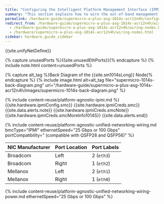 ```yaml
---
title: "Configuring the Intelligent Platform Management Interface (IPMI) and Wiring Your Supermicro A+ ASG-1014S-ACR12N4H Nodes"
summary: "This section explains how to wire the out-of-band management (IPMI) port, 25 Gbps or 100 Gbps ports, and power on Supermicro 1014S nodes."
permalink: /hardware-guide/supermicro-a-plus-asg-1014s-acr12n4h/configuring-ipmi-wiring-nodes.html
redirect_from: /hardware-guide/supermicro-a-plus-asg-1014s-acr12n4h/wiring-nodes.html
  - /hardware-guide/supermicro-a-plus-asg-1014s-acr12n4h/wiring-nodes.html
  - /hardware/supermicro-a-plus-asg-1014s-acr12n4h/wiring-nodes.html
sidebar: hardware_guide_sidebar
---
```


{{site.unifyNetDefine}}

{% capture unusedPorts %}{{site.unusedEthPorts}}{% endcapture %}
{% include note.html content=unusedPorts %}

{% capture alt_tag %}Back Diagram of the {{site.sm1014sLong}} Node{% endcapture %}
{% include image.html alt=alt_tag file="supermicro-1014s-back-diagram.png" url="/hardware-guide/supermicro-a-plus-asg-1014s-acr12n4h/images/supermicro-1014s-back-diagram.png" %}

{% include content-reuse/platform-agnostic-ipmi.md %}
{{site.hardware.ipmiConfig.smc}}
{{site.hardware.ipmiCreds.smc}}
{{site.data.alerts.note}}
{{site.hardware.ipmiCreds.smcNote}} {{site.hardware.ipmiCreds.smcMoreInfo1014S}}
{{site.data.alerts.end}}

{% include content-reuse/platform-agnostic-unified-networking-wiring.md bmcType="IPMI" ethernetSpeed="25 Gbps or 100 Gbps" portCompatibility=" (compatible with QSFP28 and QSFP56)" %}

| NIC Manufacturer | Port Location | Port Labels |
| ---------------- | ------------- | ----------- |
| Broadcom         | Left          | 2 (`eth3`)  |
| Broadcom         | Right         | 1 (`eth2`)  |
| Mellanox         | Left          | 2 (`eth1`)  |
| Mellanox         | Right         | 1 (`eth0`)  |

{% include content-reuse/platform-agnostic-unified-networking-wiring-power.md ethernetSpeed="25 Gbps or 100 Gbps" %}
